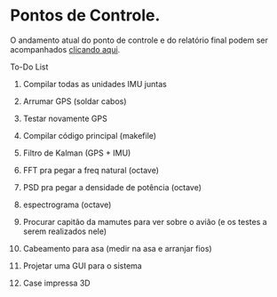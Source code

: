 # Pontos de Controle.

O andamento atual do ponto de controle e do relatório final podem ser acompanhados [clicando aqui](https://pt.sharelatex.com/read/szyzjqzdjbjy).

To-Do List
1. Compilar todas as unidades IMU juntas
2. Arrumar GPS (soldar cabos)
3. Testar novamente GPS
4. Compilar código principal (makefile)

5. Filtro de Kalman (GPS + IMU)
6. FFT pra pegar a freq natural (octave)
7. PSD pra pegar a densidade de potência (octave)
8. espectrograma (octave)

9. Procurar capitão da mamutes para ver sobre o avião (e os testes a serem realizados nele)
10. Cabeamento para asa (medir na asa e arranjar fios)
11. Projetar uma GUI para o sistema
12. Case impressa 3D
